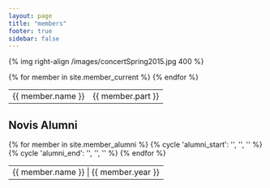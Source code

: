 ```yaml
---
layout: page
title: "members"
footer: true
sidebar: false
---
```


{% img right-align /images/concertSpring2015.jpg 400 %}

<table>
{% for member in site.member_current %}
<tr><td>{{ member.name }}</td><td>{{ member.part }}</td></tr>
{% endfor %}
</table>

Novis Alumni
------------
<table>
{% for member in site.member_alumni %}
{% cycle 'alumni_start': '<tr>', '', '' %}
<td>{{ member.name }} | {{ member.year }}</td>
{% cycle 'alumni_end': '', '', '</tr>' %}
{% endfor %}
</table>

